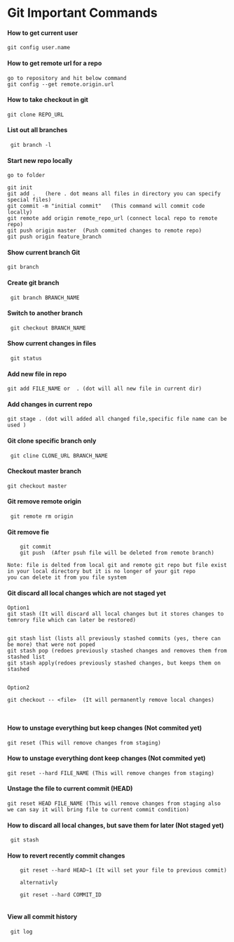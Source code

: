 # Git Important Commands

#### How to get current user
``` git config user.name ```

#### How to get remote url for a repo
``` 
go to repository and hit below command
git config --get remote.origin.url 

```

#### How to take checkout in git
``` git clone REPO_URL ```

#### List out all branches 
```  git branch -l ```

#### Start new repo locally
``` 
go to folder

git init
git add .   (here . dot means all files in directory you can specify special files)
git commit -m "initial commit"   (This command will commit code locally)
git remote add origin remote_repo_url (connect local repo to remote repo)
git push origin master  (Push commited changes to remote repo)
git push origin feature_branch
```

#### Show current branch Git
``` git branch ```

#### Create git branch 
``` git branch BRANCH_NAME```

#### Switch to another branch
``` git checkout BRANCH_NAME```

#### Show current changes in files
``` git status```

#### Add new file in repo
``` git add FILE_NAME or  . (dot will all new file in current dir) ```

#### Add changes in current repo
``` git stage . (dot will added all changed file,specific file name can be used ) ```


#### Git clone specific branch only 
```  git cline CLONE_URL BRANCH_NAME  ```

#### Checkout master branch
``` git checkout master ```

#### Git remove remote origin 
```  git remote rm origin ```
 
#### Git remove fie
``` git rm -r --cached FILE_NAME (It will remove file from git repo )
    git commit 
    git push  (After psuh file will be deleted from remote branch)
    
Note: file is delted from local git and remote git repo but file exist in your local directory but it is no longer of your git repo 
you can delete it from you file system
```

#### Git discard all local changes which are not staged yet
```
Option1
git stash (It will discard all local changes but it stores changes to temrory file which can later be restored)


git stash list (lists all previously stashed commits (yes, there can be more) that were not poped
git stash pop (redoes previously stashed changes and removes them from stashed list
git stash apply(redoes previously stashed changes, but keeps them on stashed


Option2

git checkout -- <file>  (It will permanently remove local changes)
  
  

```

#### How to unstage everything but keep changes (Not commited yet)
 ```git reset (This will remove changes from staging)```

#### How to unstage everything dont keep changes (Not commited yet)
 ```git reset --hard FILE_NAME (This will remove changes from staging)```

#### Unstage the file to current commit (HEAD)
 ```git reset HEAD FILE_NAME (This will remove changes from staging also we can say it will bring file to current commit condition)```

#### How to discard all local changes, but save them for later (Not staged yet)
```  git stash ```

#### How to revert recently commit changes
```  
    git reset --hard HEAD~1 (It will set your file to previous commit) 

    alternativly
    
    git reset --hard COMMIT_ID
    
```

#### View all commit history

```
 git log

```
